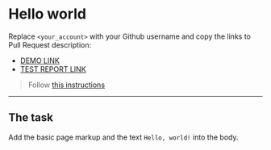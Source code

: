 # Hello world
Replace `<your_account>` with your Github username and copy the links to Pull Request description:
- [DEMO LINK](https://Vadym-Mishchenko.github.io/layout_hello-world)
- [TEST REPORT LINK](https://Vadym-Mishchenko.github.io/layout_hello-world/report/html_report/)

> Follow [this instructions](https://mate-academy.github.io/layout_task-guideline/#how-to-solve-the-layout-tasks-on-github)
___

## The task
Add the basic page markup and the text `Hello, world!` into the body.
